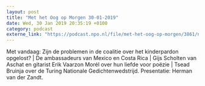 ```yaml
---
layout: post
title: "Met het Oog op Morgen 30-01-2019"
date: Wed, 30 Jan 2019 20:35:19 +0100
category: podcast
externe_link: "https://podcast.npo.nl/file/met-het-oog-op-morgen/3861/nporadio1_met-het-oog-op-morgen_20190130_met-het-oog-op-morgen-30-01-2019_QH682F.mp3"
---
```


Met vandaag: Zijn de problemen in de coalitie over het kinderpardon opgelost? | De ambassadeurs van Mexico en Costa Rica | Gijs Scholten van Aschat en gitarist Erik Vaarzon Morél over hun liefde voor poëzie | Tsead Bruinja over de Turing Nationale Gedichtenwedstrijd. Presentatie: Herman van der Zandt.
